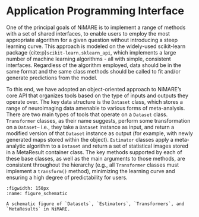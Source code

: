 # Application Programming Interface

One of the principal goals of NiMARE is to implement a range of methods with a set of shared interfaces, to enable users to employ the most appropriate algorithm for a given question without introducing a steep learning curve.
This approach is modeled on the widely-used scikit-learn package {cite:p}`scikit-learn,sklearn_api`, which implements a large number of machine learning algorithms - all with simple, consistent interfaces.
Regardless of the algorithm employed, data should be in the same format and the same class methods should be called to fit and/or generate predictions from the model.

To this end, we have adopted an object-oriented approach to NiMARE’s core API that organizes tools based on the type of inputs and outputs they operate over.
The key data structure is the `Dataset` class, which stores a range of neuroimaging data amenable to various forms of meta-analysis.
There are two main types of tools that operate on a `Dataset` class.
`Transformer` classes, as their name suggests, perform some transformation on a `Dataset—` i.e., they take a `Dataset` instance as input, and return a modified version of that `Dataset` instance as output (for example, with newly generated maps stored within the object).
`Estimator` classes apply a meta-analytic algorithm to a `Dataset` and return a set of statistical images stored in a MetaResult container class.
The key methods supported by each of these base classes, as well as the main arguments to those methods, are consistent throughout the hierarchy (e.g., all `Transformer` classes must implement a `transform()` method), minimizing the learning curve and ensuring a high degree of predictability for users.

```{figure} ../figures/figure_01.png
:figwidth: 150px
:name: figure_schematic

A schematic figure of `Datasets`, `Estimators`, `Transformers`, and `MetaResults` in NiMARE.
```
